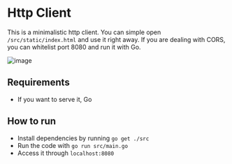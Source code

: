 # Http Client

This is a minimalistic http client.
You can simple open `/src/static/index.html` and use it right away.
If you are dealing with CORS, you can whitelist port 8080 and run it with Go.

![image](https://github.com/vdsbt33/http-client-go/assets/25711149/78c55924-e763-4daa-aeef-ffa6d86a3b7e)

## Requirements

- If you want to serve it, Go

## How to run

- Install dependencies by running `go get ./src`
- Run the code with `go run src/main.go`
- Access it through `localhost:8080`
